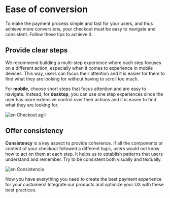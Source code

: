 # Ease of conversion

To make the payment process simple and fast for your users, and thus achieve more conversions, your checkout must be easy to navigate and consistent. Follow these tips to achieve it.

## Provide clear steps

We recommend building a multi-step experience where each step focuses on a different action, especially when it comes to experience in mobile devices. This way, users can focus their attention and it is easier for them to find what they are looking for without having to scroll too much. 

For **mobile**, choose short steps that focus attention and are easy to navigate. Instead, for **desktop**, you can use one step experiences since the user has more extensive control over their actions and it is easier to find what they are looking for.

![en Checkout agil](best-practices-guide/EngCreaUnChoAgilIntro.png)

## Offer consistency

**Consistency** is a key aspect to provide coherence. If all the components or content of your checkout followed a different logic, users would not know how to act on them at each step. It helps us to establish patterns that users understand and remember. Try to be consistent both visually and textually. 

![en Consistencia](best-practices-guide/EngCreaUnChoAgilConsistenciaDoDonts.png)

Now you have everything you need to create the best payment experience for your customers! Integrate our products and optimize your UX with these best practices.